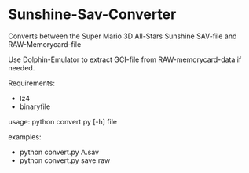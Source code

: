 # Sunshine-Sav-Converter
Converts between the Super Mario 3D All-Stars Sunshine SAV-file and RAW-Memorycard-file

Use Dolphin-Emulator to extract GCI-file from RAW-memorycard-data if needed.

Requirements:
* lz4
* binaryfile

usage: python convert.py [-h] file

examples:
* python convert.py A.sav
* python convert.py save.raw
